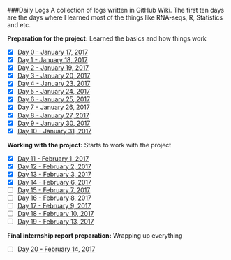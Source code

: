 ###Daily Logs
A collection of logs written in GitHub Wiki. The first ten days are the days where I learned most of the things like RNA-seqs, R, Statistics and etc. 

**Preparation for the project:** Learned the basics and how things work
- [x] [Day 0 - January 17, 2017](https://github.com/hariesramdhani/winter-internship-2017/wiki/Day-0)
- [x] [Day 1 - January 18, 2017](https://github.com/hariesramdhani/winter-internship-2017/wiki/Day-1)
- [x] [Day 2 - January 19, 2017](https://github.com/hariesramdhani/winter-internship-2017/wiki/Day-2)
- [x] [Day 3 - January 20, 2017](https://github.com/hariesramdhani/winter-internship-2017/wiki/Day-3)
- [x] [Day 4 - January 23, 2017](https://github.com/hariesramdhani/winter-internship-2017/wiki/Day-4) 
- [x] [Day 5 - January 24, 2017](https://github.com/hariesramdhani/winter-internship-2017/wiki/Day-5) 
- [x] [Day 6 - January 25, 2017](https://github.com/hariesramdhani/winter-internship-2017/wiki/Day-6)
- [x] [Day 7 - January 26, 2017](https://github.com/hariesramdhani/winter-internship-2017/wiki/Day-7)
- [x] [Day 8 - January 27, 2017](https://github.com/hariesramdhani/winter-internship-2017/wiki/Day-8)
- [x] [Day 9 - January 30, 2017](https://github.com/hariesramdhani/winter-internship-2017/wiki/Day-9)
- [x] [Day 10 - January 31, 2017](https://github.com/hariesramdhani/winter-internship-2017/wiki/Day-10)

**Working with the project:** Starts to work with the project
- [x] [Day 11 - February 1, 2017](https://github.com/hariesramdhani/winter-internship-2017/wiki/Day-11)
- [x] [Day 12 - February 2, 2017](https://github.com/hariesramdhani/winter-internship-2017/wiki/Day-12)
- [x] [Day 13 - February 3, 2017](https://github.com/hariesramdhani/winter-internship-2017/wiki/Day-13)
- [x] [Day 14 - February 6, 2017](https://github.com/hariesramdhani/winter-internship-2017/wiki/Day-14)
- [ ] [Day 15 - February 7, 2017](https://github.com/hariesramdhani/winter-internship-2017/wiki/Day-15)
- [ ] [Day 16 - February 8, 2017](https://github.com/hariesramdhani/winter-internship-2017/wiki/Day-16)
- [ ] [Day 17 - February 9, 2017](https://github.com/hariesramdhani/winter-internship-2017/wiki/Day-17)
- [ ] [Day 18 - February 10, 2017](https://github.com/harsramdhani/winter-internship-2017/wiki/Day-18)
- [ ] [Day 19 - February 13, 2017](https://github.com/hariesramdhani/winter-internship-2017/wiki/Day-19)

**Final internship report preparation:** Wrapping up everything
- [ ] [Day 20 - February 14, 2017](https://github.com/hariesramdhani/winter-internship-2017/wiki/Day-20)

